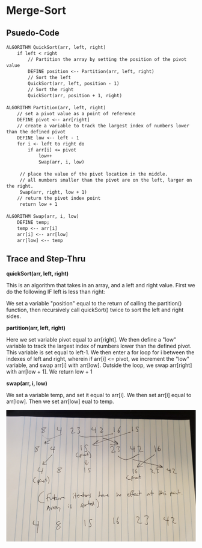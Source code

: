 # Merge-Sort

## Psuedo-Code

```  
ALGORITHM QuickSort(arr, left, right)
    if left < right
        // Partition the array by setting the position of the pivot value 
        DEFINE position <-- Partition(arr, left, right)
        // Sort the left
        QuickSort(arr, left, position - 1)
        // Sort the right
        QuickSort(arr, position + 1, right)

ALGORITHM Partition(arr, left, right)
    // set a pivot value as a point of reference
    DEFINE pivot <-- arr[right]
    // create a variable to track the largest index of numbers lower than the defined pivot
    DEFINE low <-- left - 1
    for i <- left to right do
        if arr[i] <= pivot
            low++
            Swap(arr, i, low)

     // place the value of the pivot location in the middle.
     // all numbers smaller than the pivot are on the left, larger on the right. 
     Swap(arr, right, low + 1)
    // return the pivot index point
     return low + 1

ALGORITHM Swap(arr, i, low)
    DEFINE temp;
    temp <-- arr[i]
    arr[i] <-- arr[low]
    arr[low] <-- temp
```

## Trace and Step-Thru

**quickSort(arr, left, right)**

This is an algorithm that takes in an array, and a left and right value. First we do the following IF left is less than right:

We set a variable "position" equal to the return of calling the partition() function, then recursively call quickSort() twice to sort the left and right sides.

**partition(arr, left, right)**

Here we set variable pivot equal to arr[right]. We then define a "low" variable to track the largest index of numbers lower than the defined pivot. This variable is set equal to left-1. We then enter a for loop for i between the indexes of left and right, wherein if arr[i] <= pivot, we increment the "low" variable, and swap arr[i] with arr[low]. Outside the loop, we swap arr[right] with arr[low + 1]. We return low + 1

**swap(arr, i, low)**

We set a variable temp, and set it equal to arr[i]. We then set arr[i] equal to arr[low]. Then we set arr[low] eual to temp.

![merge-sort](./merge-sort.jpg)

